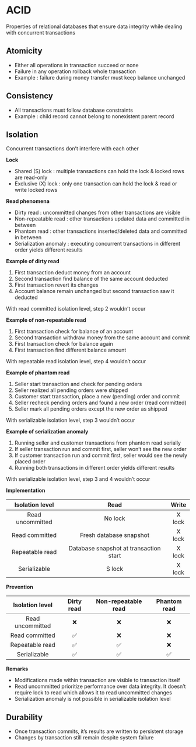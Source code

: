 # ACID

Properties of relational databases that ensure data integrity while dealing with concurrent transactions

## Atomicity

- Either all operations in transaction succeed or none
- Failure in any operation rollback whole transaction
- Example : failure during money transfer must keep balance unchanged

## Consistency

- All transactions must follow database constraints
- Example : child record cannot belong to nonexistent parent record

## Isolation

Concurrent transactions don’t interfere with each other

**Lock**

- Shared (S) lock : multiple transactions can hold the lock & locked rows are read-only
- Exclusive (X) lock : only one transaction can hold the lock & read or write locked rows

**Read phenomena**

- Dirty read : uncommitted changes from other transactions are visible
- Non-repeatable read : other transactions updated data and committed in between
- Phantom read : other transactions inserted/deleted data and committed in between
- Serialization anomaly : executing concurrent transactions in different order yields different results

**Example of dirty read**

1. First transaction deduct money from an account
2. Second transaction find balance of the same account deducted
3. First transaction revert its changes
4. Account balance remain unchanged but second transaction saw it deducted

<aside>
 With read committed isolation level, step 2 wouldn’t occur

</aside>

**Example of non-repeatable read**

1. First transaction check for balance of an account
2. Second transaction withdraw money from the same account and commit
3. First transaction check for balance again
4. First transaction find different balance amount

<aside>
 With repeatable read isolation level, step 4 wouldn’t occur

</aside>

**Example of phantom read**

1. Seller start transaction and check for pending orders
2. Seller realized all pending orders were shipped
3. Customer start transaction, place a new (pending) order and commit
4. Seller recheck pending orders and found a new order (read committed)
5. Seller mark all pending orders except the new order as shipped

<aside>
 With serializable isolation level, step 3 wouldn’t occur

</aside>

**Example of serialization anomaly**

1. Running seller and customer transactions from phantom read serially
2. If seller transaction run and commit first, seller won’t see the new order
3. If customer transaction run and commit first, seller would see the newly placed order
4. Running both transactions in different order yields different results

<aside>
 With serializable isolation level, step 3 and 4 wouldn’t occur

</aside>

**Implementation**

| Isolation level | Read | Write |
| :---: | :---: | :---: |
| Read uncommitted | No lock | X lock |
| Read committed | Fresh database snapshot | X lock |
| Repeatable read | Database snapshot at transaction start | X lock |
| Serializable | S lock | X lock |

**Prevention**

| Isolation level | Dirty read | Non-repeatable read | Phantom read |
| :---: | :---: | :---: | :---: |
| Read uncommitted | ❌ | ❌ | ❌ |
| Read committed | ✅ | ❌ | ❌ |
| Repeatable read | ✅ | ✅ | ❌ |
| Serializable | ✅ | ✅ | ✅ |

**Remarks**

- Modifications made within transaction are visible to transaction itself
- Read uncommitted prioritize performance over data integrity. It doesn’t require lock to read which allows it to read uncommitted changes
- Serialization anomaly is not possible in serializable isolation level

## Durability

- Once transaction commits, it’s results are written to persistent storage
- Changes by transaction still remain despite system failure
